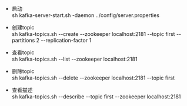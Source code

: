 - 启动  
sh kafka-server-start.sh -daemon ../config/server.properties
- 创建topic  
sh kafka-topics.sh --create --zookeeper localhost:2181 --topic first --partitions 2 --replication-factor 1

- 查看topic  
sh kafka-topics.sh --list --zookeeper localhost:2181

- 删除topic  
sh kafka-topics.sh --delete --zookeeper localhost:2181 --topic first
 
- 查看描述  
 sh kafka-topics.sh --describe --topic first --zookeeper localhost:2181